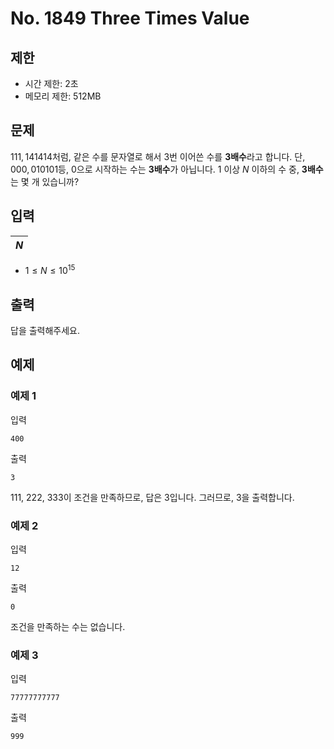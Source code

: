 # No. 1849 Three Times Value

## 제한

- 시간 제한: 2초
- 메모리 제한: 512MB

## 문제

$111, 141414$처럼, 같은 수를 문자열로 해서 $3$번 이어쓴 수를 **3배수**라고 합니다. 단, $000, 010101$등, $0$으로 시작하는 수는 **3배수**가 아닙니다.
$1$ 이상 $N$ 이하의 수 중, **3배수**는 몇 개 있습니까?

## 입력

|$N$|
|-|

- $1 \le N \le 10^{15}$

## 출력

답을 출력해주세요.

## 예제

### 예제 1

입력

```
400
```

출력

```
3
```

$111$, $222$, $333$이 조건을 만족하므로, 답은 $3$입니다. 그러므로, $3$을 출력합니다.

### 예제 2

입력

```
12
```

출력

```
0
```

조건을 만족하는 수는 없습니다.

### 예제 3

입력

```
77777777777
```

출력

```
999
```

